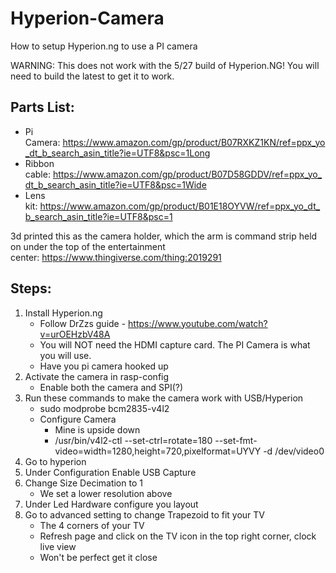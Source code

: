 # Hyperion-Camera
How to setup Hyperion.ng to use a PI camera

WARNING: This does not work with the 5/27 build of Hyperion.NG! You will need to build the latest to get it to work. 

## Parts List:
 * Pi Camera: https://www.amazon.com/gp/product/B07RXKZ1KN/ref=ppx_yo_dt_b_search_asin_title?ie=UTF8&psc=1Long 
 * Ribbon cable: https://www.amazon.com/gp/product/B07D58GDDV/ref=ppx_yo_dt_b_search_asin_title?ie=UTF8&psc=1Wide 
 * Lens kit: https://www.amazon.com/gp/product/B01E18OYVW/ref=ppx_yo_dt_b_search_asin_title?ie=UTF8&psc=1

3d printed this as the camera holder, which the arm is command strip held on under the top of the entertainment center: https://www.thingiverse.com/thing:2019291


## Steps:
 1. Install Hyperion.ng
    - Follow DrZzs guide - https://www.youtube.com/watch?v=urOEHzbV48A
    - You will NOT need the HDMI capture card. The PI Camera is what you will use.
    - Have you pi camera hooked up
 1. Activate the camera in rasp-config
    - Enable both the camera and SPI(?)
 1. Run these commands to make the camera work with USB/Hyperion
    - sudo modprobe bcm2835-v4l2
    - Configure Camera
      - Mine is upside down
      - /usr/bin/v4l2-ctl --set-ctrl=rotate=180 --set-fmt-video=width=1280,height=720,pixelformat=UYVY -d /dev/video0
 1. Go to hyperion 
 1. Under Configuration Enable USB Capture
 1. Change Size Decimation to 1
    - We set a lower resolution above
 1. Under Led Hardware configure you layout
 1. Go to advanced setting to change Trapezoid to fit your TV
    - The 4 corners of your TV
    - Refresh page and click on the TV icon in the top right corner, clock live view
    - Won't be perfect get it close
